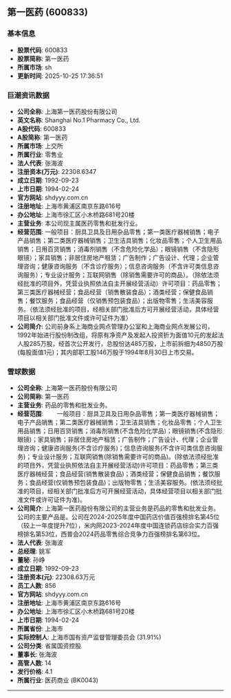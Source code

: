 ## 第一医药 (600833)

### 基本信息

- **股票代码**: 600833
- **股票简称**: 第一医药
- **所属市场**: sh
- **更新时间**: 2025-10-25 17:36:51

### 巨潮资讯数据

- **公司全称**: 上海第一医药股份有限公司
- **英文名称**: Shanghai No.1 Pharmacy Co., Ltd.
- **A股代码**: 600833
- **A股简称**: 第一医药
- **所属市场**: 上交所
- **所属行业**: 零售业
- **法人代表**: 张海波
- **注册资本(万元)**: 22308.6347
- **成立日期**: 1992-09-23
- **上市日期**: 1994-02-24
- **官方网站**: shdyyy.com.cn
- **注册地址**: 上海市黄浦区南京东路616号
- **办公地址**: 上海市徐汇区小木桥路681号20楼
- **主营业务**: 本公司现主属医药零售和批发行业。
- **经营范围**: 一般项目：厨具卫具及日用杂品零售；第一类医疗器械销售；电子产品销售；第二类医疗器械销售；卫生洁具销售；化妆品零售；个人卫生用品销售；日用百货销售；消毒剂销售（不含危险化学品）；眼镜销售（不含隐形眼镜）；家具销售；非居住房地产租赁；广告制作；广告设计、代理；企业管理咨询；健康咨询服务（不含诊疗服务）；信息咨询服务（不含许可类信息咨询服务）；专业设计服务；互联网销售（除销售需要许可的商品）。（除依法须经批准的项目外，凭营业执照依法自主开展经营活动）许可项目：药品零售；第三类医疗器械经营；食品经营（销售散装食品）；酒类经营；保健食品销售；餐饮服务；食品经营（仅销售预包装食品）；出版物零售；生活美容服务。（依法须经批准的项目，经相关部门批准后方可开展经营活动，具体经营项目以相关部门批准文件或许可证件为准）
- **公司简介**: 公司前身系上海商业网点管理办公室和上海商业网点发展公司，1992年始进行股份制改组，将原有净资产及发起人投资折为面值10元的发起法人股285万股，经首次公开发行，总股份达485万股，上市前拆细为4850万股(每股面值1元)；其内部职工股146万股于1994年8月30日上市交易。

### 雪球数据

- **公司全称**: 上海第一医药股份有限公司
- **公司简称**: 第一医药
- **主营业务**: 药品的零售和批发业务。
- **经营范围**: 　　一般项目：厨具卫具及日用杂品零售；第一类医疗器械销售；电子产品销售；第二类医疗器械销售；卫生洁具销售；化妆品零售；个人卫生用品销售；日用百货销售；消毒剂销售(不含危险化学品)；眼镜销售(不含隐形眼镜)；家具销售；非居住房地产租赁；广告制作；广告设计、代理；企业管理咨询；健康咨询服务(不含诊疗服务)；信息咨询服务(不含许可类信息咨询服务)；专业设计服务；互联网销售(除销售需要许可的商品)。(除依法须经批准的项目外，凭营业执照依法自主开展经营活动)许可项目：药品零售；第三类医疗器械经营；食品经营(销售散装食品)；酒类经营；保健食品销售；餐饮服务；食品经营(仅销售预包装食品)；出版物零售；生活美容服务。(依法须经批准的项目，经相关部门批准后方可开展经营活动，具体经营项目以相关部门批准文件或许可证件为准)。
- **公司简介**: 上海第一医药股份有限公司的主营业务是药品的零售和批发业务。公司的主要产品是。公司在2024-2025年度中国药店价值百强榜排名第45位（较上一年度提升7位），米内网2023-2024年度中国连锁药店综合实力百强榜排名第53位，西普会2024药品零售综合竞争力百强榜排名第63位。
- **法人代表**: 张海波
- **总经理**: 姚军
- **董秘**: 孙峥
- **成立日期**: 1992-09-23
- **注册资本(元)**: 22308.63万元
- **员工人数**: 856
- **官方网站**: shdyyy.com.cn
- **注册地址**: 上海市黄浦区南京东路616号
- **办公地址**: 上海市徐汇区小木桥路681号20楼
- **上市日期**: 1994-02-24
- **所属省份**: 上海市
- **实际控制人**: 上海市国有资产监督管理委员会 (31.91%)
- **公司分类**: 省属国资控股
- **董事长**: 张海波
- **高管人数**: 14
- **发行价格**: 4.1
- **所属行业**: 医药商业 (BK0043)

---